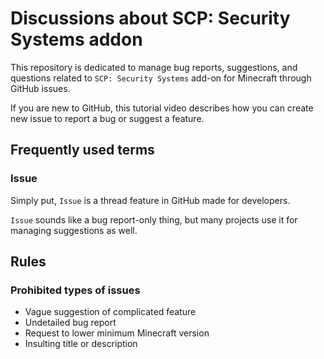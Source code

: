# Discussions about SCP: Security Systems addon

This repository is dedicated to manage bug reports, suggestions, and questions related to `SCP: Security Systems` add-on for Minecraft through GitHub issues.

If you are new to GitHub, this tutorial video describes how you can create new issue to report a bug or suggest a feature.

## Frequently used terms

### Issue

Simply put, `Issue` is a thread feature in GitHub made for developers.

`Issue` sounds like a bug report-only thing, but many projects use it for managing suggestions as well.

## Rules

### Prohibited types of issues

- Vague suggestion of complicated feature
- Undetailed bug report
- Request to lower minimum Minecraft version
- Insulting title or description
